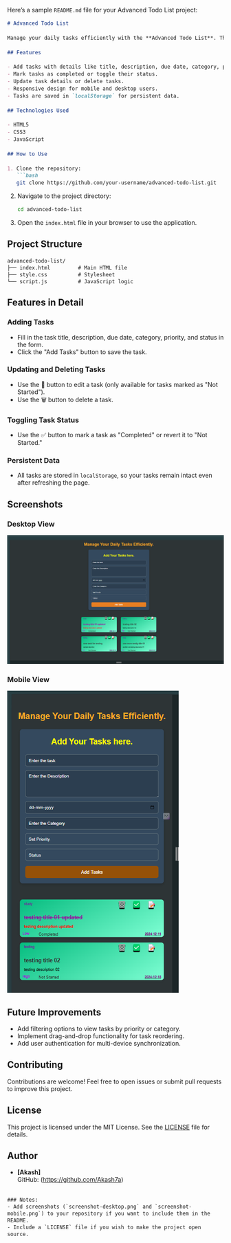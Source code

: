 Here’s a sample `README.md` file for your Advanced Todo List project:  

```markdown
# Advanced Todo List

Manage your daily tasks efficiently with the **Advanced Todo List**. This application allows users to create, edit, and manage tasks with additional features like priority, status, category, and due date.

## Features

- Add tasks with details like title, description, due date, category, priority, and status.
- Mark tasks as completed or toggle their status.
- Update task details or delete tasks.
- Responsive design for mobile and desktop users.
- Tasks are saved in `localStorage` for persistent data.

## Technologies Used

- HTML5
- CSS3
- JavaScript

## How to Use

1. Clone the repository:
   ```bash
   git clone https://github.com/your-username/advanced-todo-list.git
   ```
2. Navigate to the project directory:
   ```bash
   cd advanced-todo-list
   ```
3. Open the `index.html` file in your browser to use the application.

## Project Structure

```
advanced-todo-list/
├── index.html         # Main HTML file
├── style.css          # Stylesheet
└── script.js          # JavaScript logic
```

## Features in Detail

### Adding Tasks
- Fill in the task title, description, due date, category, priority, and status in the form.
- Click the "Add Tasks" button to save the task.

### Updating and Deleting Tasks
- Use the 📝 button to edit a task (only available for tasks marked as "Not Started").
- Use the 🗑️ button to delete a task.

### Toggling Task Status
- Use the ✅ button to mark a task as "Completed" or revert it to "Not Started."

### Persistent Data
- All tasks are stored in `localStorage`, so your tasks remain intact even after refreshing the page.

## Screenshots

### Desktop View
![Desktop View](./desktop_view.png)

### Mobile View
![Mobile View](./mobile_view.png)

## Future Improvements

- Add filtering options to view tasks by priority or category.
- Implement drag-and-drop functionality for task reordering.
- Add user authentication for multi-device synchronization.

## Contributing

Contributions are welcome! Feel free to open issues or submit pull requests to improve this project.

## License

This project is licensed under the MIT License. See the [LICENSE](LICENSE) file for details.

## Author

- **[Akash]**  
  GitHub: (https://github.com/Akash7a)
```

### Notes:
- Add screenshots (`screenshot-desktop.png` and `screenshot-mobile.png`) to your repository if you want to include them in the README.
- Include a `LICENSE` file if you wish to make the project open source.